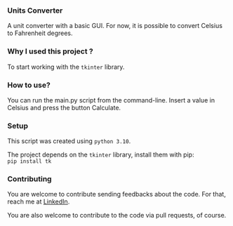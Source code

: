 ### Units Converter

A unit converter with a basic GUI. For now, it is possible to convert Celsius to Fahrenheit degrees.


### Why I used this project ?

To start working with the `tkinter` library.


### How to use?

You can run the main.py script from the command-line.
Insert a value in Celsius and press the button Calculate.


### Setup

This script was created using `python 3.10`.

The project depends on the `tkinter` library, install them with pip:  
`pip install tk`  


### Contributing

You are welcome to contribute sending feedbacks about the code. For that, reach me at [LinkedIn](https://www.linkedin.com/in/tuliobegena).

You are also welcome to contribute to the code via pull requests, of course.